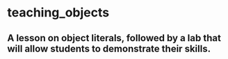 # teaching_objects

## A lesson on object literals, followed by a lab that will allow students to demonstrate their skills.
